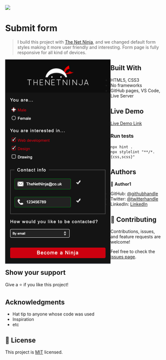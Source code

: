 ![](https://img.shields.io/badge/Microverse-blueviolet)

# Submit form

> I build this project with [The Net Ninja](https://youtu.be/HiHHvTcHiEk), and we changed default form styles making it more user friendly and interesting. Form page is fully responsive for all kind of devices.


<img align="left" src="./app_screenshot.png">
  
## Built With

- HTML5, CSS3
- No frameworks
- GitHub pages, VS Code, Live Server

## Live Demo

[Live Demo Link](https://ibrohimrasulov.github.io/Form-with-Net-Ninja/)

### Run tests

```
npx hint .
npx stylelint "**/*.{css,scss}"
```

## Authors

👤 **Author1**

- GitHub: [@githubhandle](https://github.com/githubhandle)
- Twitter: [@twitterhandle](https://twitter.com/twitterhandle)
- LinkedIn: [LinkedIn](https://linkedin.com/in/linkedinhandle)

## 🤝 Contributing

Contributions, issues, and feature requests are welcome!

Feel free to check the [issues page](../../issues/).

## Show your support

Give a ⭐️ if you like this project!

## Acknowledgments

- Hat tip to anyone whose code was used
- Inspiration
- etc

## 📝 License

This project is [MIT](./MIT.md) licensed.
